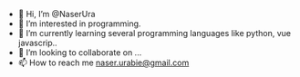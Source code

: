 - 👋 Hi, I’m @NaserUra
- 👀 I’m interested in programming.
- 🌱 I’m currently learning several programming languages like python, vue javascrip..
- 💞️ I’m looking to collaborate on ...
- 📫 How to reach me naser.urabie@gmail.com

<!---
NaserUra/NaserUra is a ✨ special ✨ repository because its `README.md` (this file) appears on your GitHub profile.
You can click the Preview link to take a look at your changes.
--->
